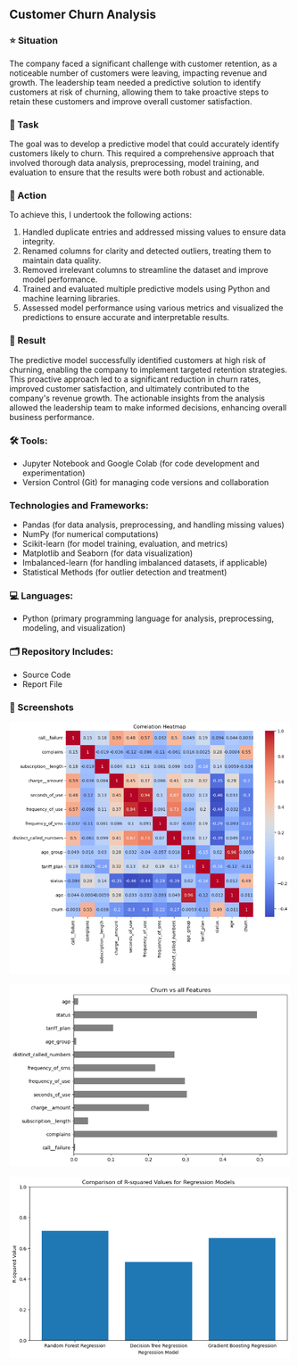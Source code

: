 ## Customer Churn Analysis

### ⭐ Situation
The company faced a significant challenge with customer retention, as a noticeable number of customers were leaving, impacting revenue and growth. The leadership team needed a predictive solution to identify customers at risk of churning, allowing them to take proactive steps to retain these customers and improve overall customer satisfaction.

### 🎯 Task
The goal was to develop a predictive model that could accurately identify customers likely to churn. This required a comprehensive approach that involved thorough data analysis, preprocessing, model training, and evaluation to ensure that the results were both robust and actionable.

### 🔧 Action
To achieve this, I undertook the following actions:
1. Handled duplicate entries and addressed missing values to ensure data integrity.
2. Renamed columns for clarity and detected outliers, treating them to maintain data quality.
3. Removed irrelevant columns to streamline the dataset and improve model performance.
4. Trained and evaluated multiple predictive models using Python and machine learning libraries.
5. Assessed model performance using various metrics and visualized the predictions to ensure accurate and interpretable results.

### 🎉 Result
The predictive model successfully identified customers at high risk of churning, enabling the company to implement targeted retention strategies. This proactive approach led to a significant reduction in churn rates, improved customer satisfaction, and ultimately contributed to the company's revenue growth. The actionable insights from the analysis allowed the leadership team to make informed decisions, enhancing overall business performance.

### 🛠️ Tools:
- Jupyter Notebook and  Google Colab (for code development and experimentation)
- Version Control (Git) for managing code versions and collaboration

### Technologies and Frameworks:
- Pandas (for data analysis, preprocessing, and handling missing values)
- NumPy (for numerical computations)
- Scikit-learn (for model training, evaluation, and metrics)
- Matplotlib and Seaborn (for data visualization)
- Imbalanced-learn (for handling imbalanced datasets, if applicable)
- Statistical Methods (for outlier detection and treatment)

### 💻 Languages:
- Python (primary programming language for analysis, preprocessing, modeling, and visualization)

### 🗂️ Repository Includes:
- Source Code
- Report File
### 📸 Screenshots
![Image1](Screenshots/download.png)
<br><br>
![Image1](Screenshots/image1.png)
<br><br>
![Image3](Screenshots/image2.png)
<br><br>
